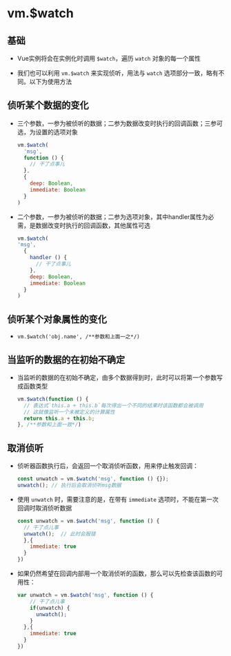 # vm.\$watch

## 基础

  - Vue实例将会在实例化时调用 `$watch`，遍历 `watch` 对象的每一个属性

  - 我们也可以利用 `vm.$watch` 来实现侦听，用法与 `watch` 选项部分一致，略有不同。以下为使用方法

## 侦听某个数据的变化

  - 三个参数，一参为被侦听的数据；二参为数据改变时执行的回调函数；三参可选，为设置的选项对象

    ```js
    vm.$watch(
      'msg',
      function () {
        // 干了点事儿
      },
      {
        deep: Boolean,
        immediate: Boolean
      }
    )
    ```

  - 二个参数，一参为被侦听的数据；二参为选项对象，其中handler属性为必需，是数据改变时执行的回调函数，其他属性可选

    ```js
    vm.$watch(
    'msg',
      {
        handler () {
          // 干了点事儿
        },
        deep: Boolean,
        immediate: Boolean
      }
    )
    ```

## 侦听某个对象属性的变化

  - `vm.$watch('obj.name', /**参数和上面一之*/)`

## 当监听的数据的在初始不确定

  - 当监听的数据的在初始不确定，由多个数据得到时，此时可以将第一个参数写成函数类型

    ```js
    vm.$watch(function () {
      // 表达式`this.a + this.b`每次得出一个不同的结果时该函数都会被调用
      // 这就像监听一个未被定义的计算属性
      return this.a + this.b;
    }, /**参数和上面一致*/)
    ```

## 取消侦听

  - 侦听器函数执行后，会返回一个取消侦听函数，用来停止触发回调：

    ```js
    const unwatch = vm.$watch('msg', function () {});
    unwatch(); // 执行后会取消侦听msg数据
    ```

  - 使用 `unwatch` 时，需要注意的是，在带有 `immediate` 选项时，不能在第一次回调时取消侦听数据

    ```js
    const unwatch = vm.$watch('msg', function () {
      // 干了点儿事
      unwatch();  // 此时会报错
      },{
        immediate: true
      }
    })
    ```

  - 如果仍然希望在回调内部用一个取消侦听的函数，那么可以先检查该函数的可用性：

    ```js
    var unwatch = vm.$watch('msg', function () {
        // 干了点儿事
        if(unwatch) {
          unwatch();
        }
      },{
        immediate: true
      }
    })
    ```
